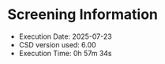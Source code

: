 # Screening Information

- Execution Date: 2025-07-23
- CSD version used: 6.00
- Execution Time: 0h 57m 34s
